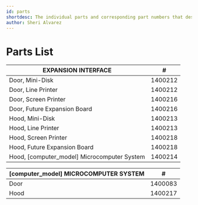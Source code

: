 ```yaml
---
id: parts
shortdesc: The individual parts and corresponding part numbers that describe the full set of peripheral devices available for the [computer_model] computer. Useful if you ever need to order a new or replacement part from Tandy.
author: Sheri Alvarez
---
```


# Parts List

| EXPANSION INTERFACE  | # |
|---------|----------------|
| Door, Mini-Disk | 1400212      |
| Door, Line Printer | 1400212 |
| Door, Screen Printer  | 1400216      |
| Door, Future Expansion Board  | 1400216 |
| Hood, Mini-Disk  | 1400213      |
| Hood, Line Printer  | 1400213  |
| Hood, Screen Printer  | 1400218      |
| Hood, Future Expansion Board  | 1400218  |
| Hood, [computer_model] Microcomputer System  | 1400214  |


| [computer_model] MICROCOMPUTER SYSTEM  | # |
|---------|----------------|
| Door | 1400083      |
| Hood | 1400217 |